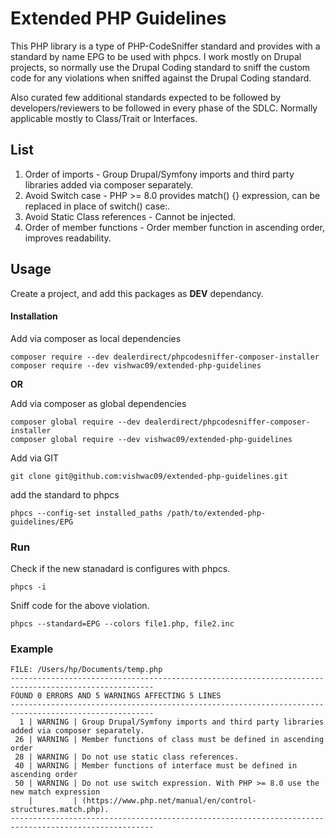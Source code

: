 # Extended PHP Guidelines

This PHP library is a type of PHP-CodeSniffer standard and provides with a standard by name EPG to be used with phpcs.
I work mostly on Drupal projects, so normally  use the Drupal Coding standard to sniff the custom code for any violations 
when sniffed against the Drupal Coding standard. 

Also curated few additional standards expected to be followed by developers/reviewers to be followed in every phase 
of the SDLC. Normally applicable mostly to Class/Trait or Interfaces.

## List

1. Order of imports - Group Drupal/Symfony imports and third party libraries added via composer separately.
2. Avoid Switch case - PHP >= 8.0 provides match() {} expression, can be replaced in place of switch() case:.
3. Avoid Static Class references - Cannot be injected.
4. Order of member functions - Order member function in ascending order, improves readability.

## Usage

Create a project, and add this packages as __DEV__ dependancy.

#### Installation
Add via composer as local dependencies
```
composer require --dev dealerdirect/phpcodesniffer-composer-installer
composer require --dev vishwac09/extended-php-guidelines
```
__OR__ 

Add via composer as global dependencies
```
composer global require --dev dealerdirect/phpcodesniffer-composer-installer
composer global require --dev vishwac09/extended-php-guidelines
```

Add via GIT
```
git clone git@github.com:vishwac09/extended-php-guidelines.git
```

add the standard to phpcs

```
phpcs --config-set installed_paths /path/to/extended-php-guidelines/EPG
```
### Run

Check if the new stanadard is configures with phpcs.

```
phpcs -i
```

Sniff code for the above violation.

```
phpcs --standard=EPG --colors file1.php, file2.inc
```

### Example

```
FILE: /Users/hp/Documents/temp.php
------------------------------------------------------------------------------------------------------
FOUND 0 ERRORS AND 5 WARNINGS AFFECTING 5 LINES
------------------------------------------------------------------------------------------------------
  1 | WARNING | Group Drupal/Symfony imports and third party libraries added via composer separately.
 26 | WARNING | Member functions of class must be defined in ascending order
 28 | WARNING | Do not use static class references.
 40 | WARNING | Member functions of interface must be defined in ascending order
 50 | WARNING | Do not use switch expression. With PHP >= 8.0 use the new match expression
    |         | (https://www.php.net/manual/en/control-structures.match.php).
------------------------------------------------------------------------------------------------------
```